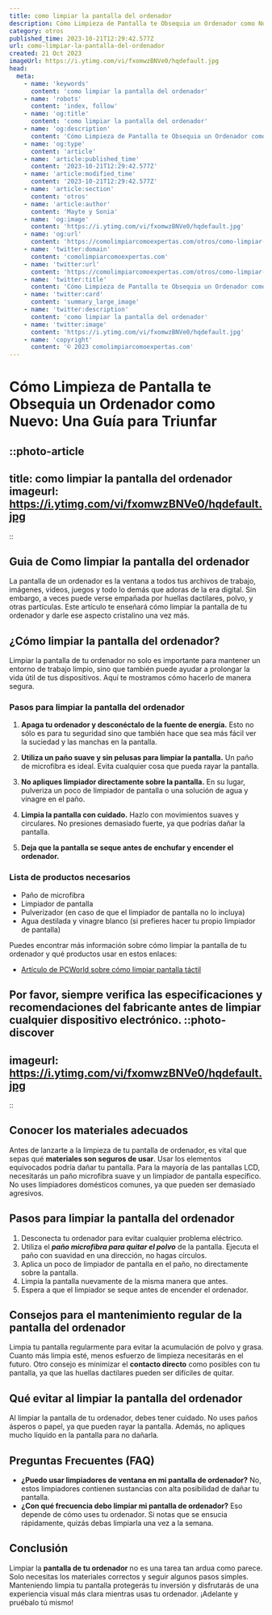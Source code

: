 ```yaml
---
title: como limpiar la pantalla del ordenador
description: Cómo Limpieza de Pantalla te Obsequia un Ordenador como Nuevo  Una Guía para Triunfar
category: otros
published_time: 2023-10-21T12:29:42.577Z
url: como-limpiar-la-pantalla-del-ordenador
created: 21 Oct 2023
imageUrl: https://i.ytimg.com/vi/fxomwzBNVe0/hqdefault.jpg
head:
  meta:
    - name: 'keywords'
      content: 'como limpiar la pantalla del ordenador'
    - name: 'robots'
      content: 'index, follow'
    - name: 'og:title'
      content: 'como limpiar la pantalla del ordenador'
    - name: 'og:description'
      content: 'Cómo Limpieza de Pantalla te Obsequia un Ordenador como Nuevo  Una Guía para Triunfar'
    - name: 'og:type'
      content: 'article'
    - name: 'article:published_time'
      content: '2023-10-21T12:29:42.577Z'
    - name: 'article:modified_time'
      content: '2023-10-21T12:29:42.577Z'
    - name: 'article:section'
      content: 'otros'
    - name: 'article:author'
      content: 'Mayte y Sonia'
    - name: 'og:image'
      content: 'https://i.ytimg.com/vi/fxomwzBNVe0/hqdefault.jpg'
    - name: 'og:url'
      content: 'https://comolimpiarcomoexpertas.com/otros/como-limpiar-la-pantalla-del-ordenador'
    - name: 'twitter:domain'
      content: 'comolimpiarcomoexpertas.com'
    - name: 'twitter:url'
      content: 'https://comolimpiarcomoexpertas.com/otros/como-limpiar-la-pantalla-del-ordenador'
    - name: 'twitter:title'
      content: 'Cómo Limpieza de Pantalla te Obsequia un Ordenador como Nuevo  Una Guía para Triunfar'
    - name: 'twitter:card'
      content: 'summary_large_image'
    - name: 'twitter:description'
      content: 'como limpiar la pantalla del ordenador'
    - name: 'twitter:image'
      content: 'https://i.ytimg.com/vi/fxomwzBNVe0/hqdefault.jpg'
    - name: 'copyright'
      content: '© 2023 comolimpiarcomoexpertas.com'
---
```

# Cómo Limpieza de Pantalla te Obsequia un Ordenador como Nuevo: Una Guía para Triunfar 

::photo-article
---
title: como limpiar la pantalla del ordenador
imageurl: https://i.ytimg.com/vi/fxomwzBNVe0/hqdefault.jpg
---
::
## Guia de Como limpiar la pantalla del ordenador
La pantalla de un ordenador es la ventana a todos tus archivos de trabajo, imágenes, videos, juegos y todo lo demás que adoras de la era digital. Sin embargo, a veces puede verse empañada por huellas dactilares, polvo, y otras partículas. Este artículo te enseñará cómo limpiar la pantalla de tu ordenador y darle ese aspecto cristalino una vez más.

## ¿Cómo limpiar la pantalla del ordenador?

Limpiar la pantalla de tu ordenador no solo es importante para mantener un entorno de trabajo limpio, sino que también puede ayudar a prolongar la vida útil de tus dispositivos. Aquí te mostramos cómo hacerlo de manera segura.

### Pasos para limpiar la pantalla del ordenador

1. **Apaga tu ordenador y desconéctalo de la fuente de energía.** Esto no sólo es para tu seguridad sino que también hace que sea más fácil ver la suciedad y las manchas en la pantalla.

2. **Utiliza un paño suave y sin pelusas para limpiar la pantalla.** Un paño de microfibra es ideal. Evita cualquier cosa que pueda rayar la pantalla.

3. **No apliques limpiador directamente sobre la pantalla.** En su lugar, pulveriza un poco de limpiador de pantalla o una solución de agua y vinagre en el paño.

4. **Limpia la pantalla con cuidado.** Hazlo con movimientos suaves y circulares. No presiones demasiado fuerte, ya que podrías dañar la pantalla.

5. **Deja que la pantalla se seque antes de enchufar y encender el ordenador.**

### Lista de productos necesarios

- Paño de microfibra 
- Limpiador de pantalla
- Pulverizador (en caso de que el limpiador de pantalla no lo incluya)
- Agua destilada y vinagre blanco (si prefieres hacer tu propio limpiador de pantalla)

Puedes encontrar más información sobre cómo limpiar la pantalla de tu ordenador y qué productos usar en estos enlaces:

- [Artículo de PCWorld sobre cómo limpiar pantalla táctil](https://www.pcworld.com/article/432520/how-to-clean-a-touchscreen-all-you-need-is-a-simple-cleaner-and-a-special-cloth.html) 

Por favor, siempre verifica las especificaciones y recomendaciones del fabricante antes de limpiar cualquier dispositivo electrónico.
::photo-discover
---
imageurl: https://i.ytimg.com/vi/fxomwzBNVe0/hqdefault.jpg
---
::
## Conocer los materiales adecuados
Antes de lanzarte a la limpieza de tu pantalla de ordenador, es vital que sepas qué **materiales son seguros de usar**. Usar los elementos equivocados podría dañar tu pantalla. Para la mayoría de las pantallas LCD, necesitarás un paño microfibra suave y un limpiador de pantalla específico. No uses limpiadores domésticos comunes, ya que pueden ser demasiado agresivos.

## Pasos para limpiar la pantalla del ordenador
1. Desconecta tu ordenador para evitar cualquier problema eléctrico.
2. Utiliza el ***paño microfibra para quitar el polvo*** de la pantalla. Ejecuta el paño con suavidad en una dirección, no hagas círculos.
3. Aplica un poco de limpiador de pantalla en el paño, no directamente sobre la pantalla. 
4. Limpia la pantalla nuevamente de la misma manera que antes.
5. Espera a que el limpiador se seque antes de encender el ordenador. 

## Consejos para el mantenimiento regular de la pantalla del ordenador
Limpia tu pantalla regularmente para evitar la acumulación de polvo y grasa. Cuanto más limpia esté, menos esfuerzo de limpieza necesitarás en el futuro. Otro consejo es minimizar el **contacto directo** como posibles con tu pantalla, ya que las huellas dactilares pueden ser difíciles de quitar.

## Qué evitar al limpiar la pantalla del ordenador
Al limpiar la pantalla de tu ordenador, debes tener cuidado. No uses paños ásperos o papel, ya que pueden rayar la pantalla. Además, no apliques mucho líquido en la pantalla para no dañarla.

## Preguntas Frecuentes (FAQ)
- **¿Puedo usar limpiadores de ventana en mi pantalla de ordenador?** No, estos limpiadores contienen sustancias con alta posibilidad de dañar tu pantalla.
- **¿Con qué frecuencia debo limpiar mi pantalla de ordenador?** Eso depende de cómo uses tu ordenador. Si notas que se ensucia rápidamente, quizás debas limpiarla una vez a la semana.

## Conclusión
Limpiar la **pantalla de tu ordenador** no es una tarea tan ardua como parece. Solo necesitas los materiales correctos y seguir algunos pasos simples. Manteniendo limpia tu pantalla protegerás tu inversión y disfrutarás de una experiencia visual más clara mientras usas tu ordenador. ¡Adelante y pruébalo tú mismo!